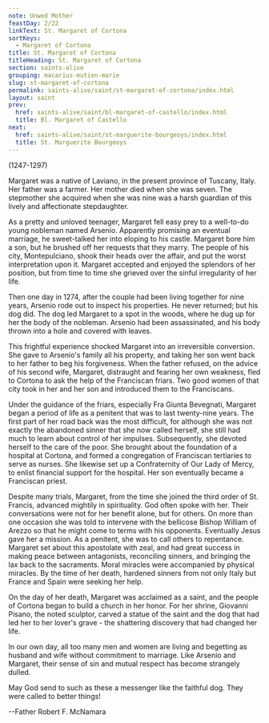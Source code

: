 ```yaml
---
note: Unwed Mother
feastDay: 2/22
linkText: St. Margaret of Cortona
sortKeys:
  - Margaret of Cortona
title: St. Margaret of Cortona
titleHeading: St. Margaret of Cortona
section: saints-alive
grouping: macarius-mutien-marie
slug: st-margaret-of-cortona
permalink: saints-alive/saint/st-margaret-of-cortona/index.html
layout: saint
prev:
  href: saints-alive/saint/bl-margaret-of-castello/index.html
  title: Bl. Margaret of Castello
next:
  href: saints-alive/saint/st-marguerite-bourgeoys/index.html
  title: St. Marguerite Bourgeoys
---
```

(1247-1297)

Margaret was a native of Laviano, in the present province of Tuscany, Italy. Her father was a farmer. Her mother died when she was seven. The stepmother she acquired when she was nine was a harsh guardian of this lively and affectionate stepdaughter.

As a pretty and unloved teenager, Margaret fell easy prey to a well-to-do young nobleman named Arsenio. Apparently promising an eventual marriage, he sweet-talked her into eloping to his castle. Margaret bore him a son, but he brushed off her requests that they marry. The people of his city, Montepulciano, shook their heads over the affair, and put the worst interpretation upon it. Margaret accepted and enjoyed the splendors of her position, but from time to time she grieved over the sinful irregularity of her life.

Then one day in 1274, after the couple had been living together for nine years, Arsenio rode out to inspect his properties. He never returned; but his dog did. The dog led Margaret to a spot in the woods, where he dug up for her the body of the nobleman. Arsenio had been assassinated, and his body thrown into a hole and covered with leaves.

This frightful experience shocked Margaret into an irreversible conversion. She gave to Arsenio's family all his property, and taking her son went back to her father to beg his forgiveness. When the father refused, on the advice of his second wife, Margaret, distraught and fearing her own weakness, fled to Cortona to ask the help of the Franciscan friars. Two good women of that city took in her and her son and introduced them to the Franciscans.

Under the guidance of the friars, especially Fra Giunta Bevegnati, Margaret began a period of life as a penitent that was to last twenty-nine years. The first part of her road back was the most difficult, for although she was not exactly the abandoned sinner that she now called herself, she still had much to learn about control of her impulses. Subsequently, she devoted herself to the care of the poor. She brought about the foundation of a hospital at Cortona, and formed a congregation of Franciscan tertiaries to serve as nurses. She likewise set up a Confraternity of Our Lady of Mercy, to enlist financial support for the hospital. Her son eventually became a Franciscan priest.

Despite many trials, Margaret, from the time she joined the third order of St. Francis, advanced mightily in spirituality. God often spoke with her. Their conversations were not for her benefit alone, but for others. On more than one occasion she was told to intervene with the bellicose Bishop William of Arezzo so that he might come to terms with his opponents. Eventually Jesus gave her a mission. As a penitent, she was to call others to repentance. Margaret set about this apostolate with zeal, and had great success in making peace between antagonists, reconciling sinners, and bringing the lax back to the sacraments. Moral miracles were accompanied by physical miracles. By the time of her death, hardened sinners from not only Italy but France and Spain were seeking her help.

On the day of her death, Margaret was acclaimed as a saint, and the people of Cortona began to build a church in her honor. For her shrine, Giovanni Pisano, the noted sculptor, carved a statue of the saint and the dog that had led her to her lover's grave - the shattering discovery that had changed her life.

In our own day, all too many men and women are living and begetting as husband and wife without commitment to marriage. Like Arsenio and Margaret, their sense of sin and mutual respect has become strangely dulled.

May God send to such as these a messenger like the faithful dog. They were called to better things!

\--Father Robert F. McNamara